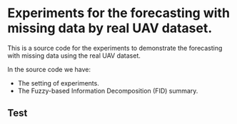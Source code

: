 # Experiments for the forecasting with missing data by real UAV dataset.

This is a source code for the experiments to demonstrate the forecasting with missing data using the real UAV dataset.

In the source code we have:

- The setting of experiments.
- The Fuzzy-based Information Decomposition (FID) summary.

## Test
